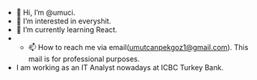 - 👋 Hi, I’m @umuci.
- 👀 I’m interested in everyshit.
- 🌱 I’m currently learning React.
- - 📫 How to reach me via email(umutcanpekgoz1@gmail.com). This mail is for professional purposes.
- I am working as an IT Analyst nowadays at ICBC Turkey Bank.
  
